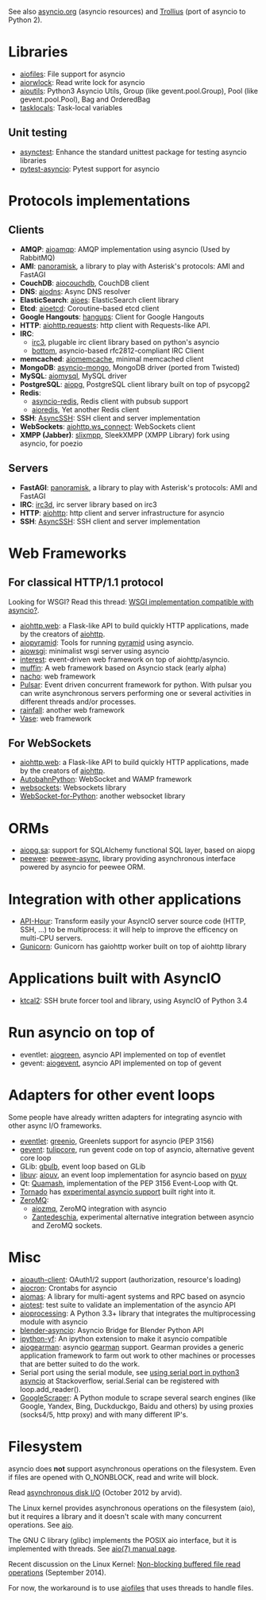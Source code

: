See also [asyncio.org](http://asyncio.org/) (asyncio resources) and [Trollius](http://trollius.readthedocs.org/) (port of asyncio to Python 2).

# Libraries #

  * [aiofiles](https://github.com/Tinche/aiofiles/): File support for asyncio
  * [aiorwlock](https://pypi.python.org/pypi/aiorwlock): Read write lock for asyncio
  * [aioutils](https://pypi.python.org/pypi/aioutils): Python3 Asyncio Utils, Group (like gevent.pool.Group), Pool (like gevent.pool.Pool), Bag and OrderedBag
  * [tasklocals](https://github.com/vkryachko/tasklocals): Task-local variables

## Unit testing ##

  * [asynctest](https://github.com/Martiusweb/asynctest/): Enhance the standard unittest package for testing asyncio libraries
  * [pytest-asyncio](https://github.com/pytest-dev/pytest-asyncio): Pytest support for asyncio

# Protocols implementations #

## Clients ##

  * **AMQP**: [aioamqp](https://github.com/dzen/aioamqp): AMQP implementation using asyncio (Used by RabbitMQ)
  * **AMI**: [panoramisk](https://panoramisk.readthedocs.org/), a library to play with Asterisk's protocols: AMI and FastAGI
  * **CouchDB**: [aiocouchdb](http://aiocouchdb.readthedocs.org), CouchDB client
  * **DNS**: [aiodns](https://pypi.python.org/pypi/aiodns): Async DNS resolver
  * **ElasticSearch**: [aioes](http://aioes.readthedocs.org/): ElasticSearch client library
  * **Etcd**: [aioetcd](https://github.com/lisael/aioetcd): Coroutine-based etcd client
  * **Google Hangouts**: [hangups](https://github.com/tdryer/hangups): Client for Google Hangouts
  * **HTTP**: [aiohttp.requests](http://aiohttp.readthedocs.org/en/latest/client.html): http client with Requests-like API.
  * **IRC**:
      * [irc3](https://irc3.readthedocs.org/), plugable irc client library based on python's asyncio
      * [bottom](https://github.com/numberoverzero/bottom), asyncio-based rfc2812-compliant IRC Client
  * **memcached**: [aiomemcache](https://github.com/fafhrd91/aiomemcache), minimal memcached client
  * **MongoDB**: [asyncio-mongo](https://bitbucket.org/mrdon/asyncio-mongo), MongoDB driver (ported from Twisted)
  * **MySQL**: [aiomysql](https://github.com/aio-libs/aiomysql), MySQL driver
  * **PostgreSQL**: [aiopg](http://aiopg.readthedocs.org/), PostgreSQL client library built on top of psycopg2
  * **Redis**:
      * [asyncio-redis](http://asyncio-redis.readthedocs.org/), Redis client with pubsub support
      * [aioredis](http://aioredis.readthedocs.org/), Yet another Redis client
  * **SSH**: [AsyncSSH](https://github.com/ronf/asyncssh): SSH client and server implementation
  * **WebSockets**: [aiohttp.ws_connect](http://aiohttp.readthedocs.org/en/latest/client_websockets.html): WebSockets client
  * **XMPP (Jabber)**: [slixmpp](http://git.poez.io/slixmpp), SleekXMPP (XMPP Library) fork using asyncio, for poezio

## Servers ##

  * **FastAGI**: [panoramisk](https://panoramisk.readthedocs.org/), a library to play with Asterisk's protocols: AMI and FastAGI
  * **IRC**: [irc3d](https://github.com/gawel/irc3/tree/master/irc3d), irc server library based on irc3
  * **HTTP**: [aiohttp](https://github.com/KeepSafe/aiohttp): http client and server infrastructure for asyncio
  * **SSH**: [AsyncSSH](https://github.com/ronf/asyncssh): SSH client and server implementation

# Web Frameworks #

## For classical HTTP/1.1 protocol ##

Looking for WSGI? Read this thread: [WSGI implementation compatible with asyncio?](https://groups.google.com/forum/#!topic/python-tulip/Gs3bZ2AbS9o).

  * [aiohttp.web](http://aiohttp.readthedocs.org/en/latest/web.html): a Flask-like API to build quickly HTTP applications, made by the creators of [aiohttp](https://github.com/KeepSafe/aiohttp).
  * [aiopyramid](https://pypi.python.org/pypi/aiopyramid): Tools for running [pyramid](https://pypi.python.org/pypi/pyramid) using asyncio.
  * [aiowsgi](https://github.com/gawel/aiowsgi): minimalist wsgi server using asyncio
  * [interest](https://pypi.python.org/pypi/interest): event-driven web framework on top of aiohttp/asyncio.
  * [muffin](https://github.com/klen/muffin): A web framework based on Asyncio stack (early alpha)
  * [nacho](https://github.com/avelino/nacho): web framework
  * [Pulsar](http://pythonhosted.org/pulsar/): Event driven concurrent framework for python. With pulsar you can write asynchronous servers performing one or several activities in different threads and/or processes.
  * [rainfall](https://github.com/mind1master/rainfall): another web framework
  * [Vase](https://github.com/vkryachko/Vase): web framework

## For WebSockets ##

  * [aiohttp.web](http://aiohttp.readthedocs.org/en/latest/web.html): a Flask-like API to build quickly HTTP applications, made by the creators of [aiohttp](https://github.com/KeepSafe/aiohttp).
  * [AutobahnPython](https://github.com/tavendo/AutobahnPython): WebSocket and WAMP framework
  * [websockets](https://github.com/aaugustin/websockets): Websockets library
  * [WebSocket-for-Python](https://github.com/Lawouach/WebSocket-for-Python): another websocket library

# ORMs #

  * [aiopg.sa](http://aiopg.readthedocs.org/en/stable/sa.html): support for SQLAlchemy functional SQL layer, based on aiopg
  * [peewee](https://peewee.readthedocs.org/): [peewee-async](http://peewee-async.readthedocs.org/en/latest/), library providing asynchronous interface powered by asyncio for peewee ORM.

# Integration with other applications #

  * [API-Hour](https://pypi.python.org/pypi/api_hour): Transform easily your AsyncIO server source code (HTTP, SSH, ...) to be multiprocess: it will help to improve the efficency on multi-CPU servers.
  * [Gunicorn](http://www.gunicorn.org/): Gunicorn has gaiohttp worker built on top of aiohttp library

# Applications built with AsyncIO #

* [ktcal2](https://github.com/cr0hn/ktcal2): SSH brute forcer tool and library, using AsyncIO of Python 3.4

# Run asyncio on top of #

  * eventlet: [aiogreen](http://aiogreen.readthedocs.org/), asyncio API implemented on top of eventlet
  * gevent: [aiogevent](https://pypi.python.org/pypi/aiogevent), asyncio API implemented on top of gevent

# Adapters for other event loops #

Some people have already written adapters for integrating asyncio with other async I/O frameworks.

  * [eventlet](http://eventlet.net/): [greenio](https://github.com/1st1/greenio), Greenlets support for asyncio (PEP 3156)
  * [gevent](http://www.gevent.org/): [tulipcore](https://github.com/decentfox/tulipcore), run gevent code on top of asyncio, alternative gevent core loop
  * GLib: [gbulb](https://bitbucket.org/a_ba/gbulb), event loop based on GLib
  * [libuv](https://github.com/libuv/libuv): [aiouv](https://github.com/saghul/aiouv), an event loop implementation for asyncio based on [pyuv](https://pyuv.readthedocs.org/)
  * Qt: [Quamash](https://github.com/harvimt/quamash), implementation of the PEP 3156 Event-Loop with Qt.
  * [Tornado](https://github.com/facebook/tornado) has [experimental asyncio support](https://groups.google.com/forum/#!topic/python-tulip/hg0HzhoPuFE) built right into it.
  * [ZeroMQ](http://zeromq.org/):
    * [aiozmq](http://aiozmq.readthedocs.org/), ZeroMQ integration with asyncio
    * [Zantedeschia](https://github.com/takluyver/Zantedeschia), experimental alternative integration between asyncio and ZeroMQ sockets.

# Misc #

  * [aioauth-client](https://github.com/klen/aioauth-client): OAuth1/2 support (authorization, resource's loading)
  * [aiocron](https://github.com/gawel/aiocron/): Crontabs for asyncio
  * [aiomas](http://stefan.sofa-rockers.org/2015/02/13/aiomas/): A library for multi-agent systems and RPC based on asyncio
  * [aiotest](https://bitbucket.org/haypo/aiotest/): test suite to validate an implementation of the asyncio API
  * [aioprocessing](https://github.com/dano/aioprocessing): A Python 3.3+ library that integrates the multiprocessing module with asyncio
  * [blender-asyncio](https://github.com/akloster/blender-asyncio): Asyncio Bridge for Blender Python API
  * [ipython-yf](https://github.com/tecki/ipython-yf):  An ipython extension to make it asyncio compatible
  * [aiogearman](https://github.com/jettify/aiogearman): asyncio [gearman](http://gearman.org/) support. Gearman provides a generic application framework to farm out work to other machines or processes that are better suited to do the work.
  * Serial port using the serial module, see [using serial port in python3 asyncio](https://stackoverflow.com/questions/21666106/using-serial-port-in-python3-asyncio) at Stackoverflow, serial.Serial can be registered with loop.add\_reader().
  * [GoogleScraper](https://github.com/NikolaiT/GoogleScraper): A Python module to scrape several search engines (like Google, Yandex, Bing, Duckduckgo, Baidu and others) by using proxies (socks4/5, http proxy) and with many different IP's.

# Filesystem #

asyncio does **not** support asynchronous operations on the filesystem. Even if files are opened with O\_NONBLOCK, read and write will block.

Read [asynchronous disk I/O](http://blog.libtorrent.org/2012/10/asynchronous-disk-io/) (October 2012 by arvid).

The Linux kernel provides asynchronous operations on the filesystem (aio), but it requires a library and it doesn't scale with many concurrent operations. See [aio](http://lse.sourceforge.net/io/aio.html).

The GNU C library (glibc) implements the POSIX aio interface, but it is implemented with threads. See [aio(7) manual page](http://man7.org/linux/man-pages/man7/aio.7.html).

Recent discussion on the Linux Kernel: [Non-blocking buffered file read operations](http://lwn.net/Articles/612483/) (September 2014).

For now, the workaround is to use [aiofiles](https://github.com/Tinche/aiofiles/) that uses threads to handle files.
